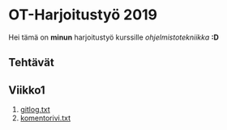 # OT-Harjoitustyö 2019
Hei tämä on **minun** harjoitustyö kurssille *ohjelmistotekniikka* 
**:D**
## Tehtävät

## Viikko1
1. [gitlog.txt](https://github.com/fellmana/ot-harjoitustyo/blob/master/gitlog.txt)
1. [komentorivi.txt](https://github.com/fellmana/ot-harjoitustyo/blob/master/komentorivi.txt)


